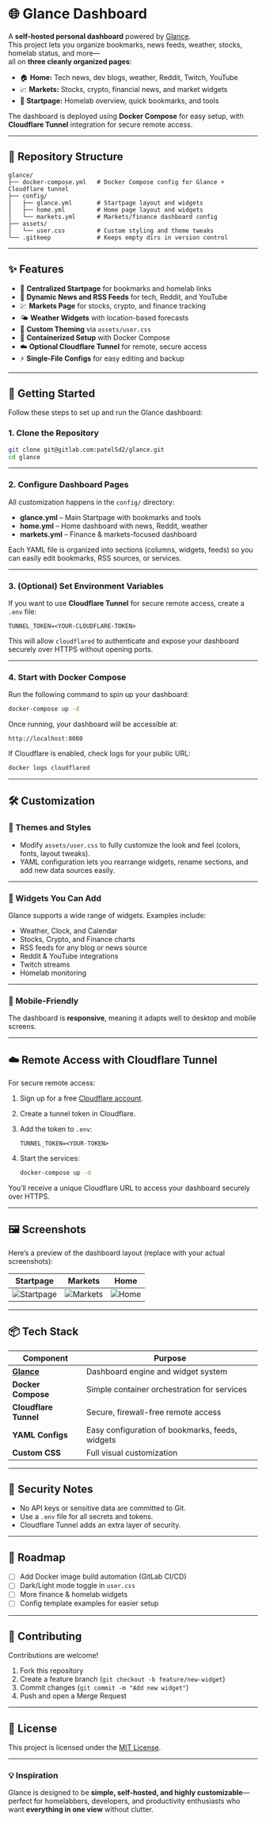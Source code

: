 # 🌐 Glance Dashboard

A **self-hosted personal dashboard** powered by [Glance](https://github.com/glanceapp/glance).  
This project lets you organize bookmarks, news feeds, weather, stocks, homelab status, and more—  
all on **three cleanly organized pages**:  

- 🏠 **Home:** Tech news, dev blogs, weather, Reddit, Twitch, YouTube  
- 📈 **Markets:** Stocks, crypto, financial news, and market widgets  
- 🚀 **Startpage:** Homelab overview, quick bookmarks, and tools

The dashboard is deployed using **Docker Compose** for easy setup, with **Cloudflare Tunnel** integration for secure remote access.

---

## 📂 Repository Structure

```plaintext
glance/
├── docker-compose.yml   # Docker Compose config for Glance + Cloudflare tunnel
├── config/
│   ├── glance.yml       # Startpage layout and widgets
│   ├── home.yml         # Home page layout and widgets
│   └── markets.yml      # Markets/finance dashboard config
├── assets/
│   └── user.css         # Custom styling and theme tweaks
└── .gitkeep             # Keeps empty dirs in version control
```

---

## ✨ Features

* 🔗 **Centralized Startpage** for bookmarks and homelab links
* 📰 **Dynamic News and RSS Feeds** for tech, Reddit, and YouTube
* 💹 **Markets Page** for stocks, crypto, and finance tracking
* 🌤️ **Weather Widgets** with location-based forecasts
* 🎨 **Custom Theming** via `assets/user.css`
* 🐳 **Containerized Setup** with Docker Compose
* ☁️ **Optional Cloudflare Tunnel** for remote, secure access
* ⚡ **Single-File Configs** for easy editing and backup

---

## 🚀 Getting Started

Follow these steps to set up and run the Glance dashboard:

### 1. Clone the Repository

```bash
git clone git@gitlab.com:patel5d2/glance.git
cd glance
```

---

### 2. Configure Dashboard Pages

All customization happens in the `config/` directory:

* **glance.yml** – Main Startpage with bookmarks and tools  
* **home.yml** – Home dashboard with news, Reddit, weather  
* **markets.yml** – Finance & markets-focused dashboard  

Each YAML file is organized into sections (columns, widgets, feeds) so you can easily edit bookmarks, RSS sources, or services.

---

### 3. (Optional) Set Environment Variables

If you want to use **Cloudflare Tunnel** for secure remote access, create a `.env` file:

```env
TUNNEL_TOKEN=<YOUR-CLOUDFLARE-TOKEN>
```

This will allow `cloudflared` to authenticate and expose your dashboard securely over HTTPS without opening ports.

---

### 4. Start with Docker Compose

Run the following command to spin up your dashboard:

```bash
docker-compose up -d
```

Once running, your dashboard will be accessible at:

```
http://localhost:8080
```

If Cloudflare is enabled, check logs for your public URL:

```bash
docker logs cloudflared
```

---

## 🛠 Customization

### 🔧 Themes and Styles

* Modify `assets/user.css` to fully customize the look and feel (colors, fonts, layout tweaks).
* YAML configuration lets you rearrange widgets, rename sections, and add new data sources easily.

---

### 🧩 Widgets You Can Add

Glance supports a wide range of widgets. Examples include:

* Weather, Clock, and Calendar
* Stocks, Crypto, and Finance charts
* RSS feeds for any blog or news source
* Reddit & YouTube integrations
* Twitch streams
* Homelab monitoring

---

### 📱 Mobile-Friendly

The dashboard is **responsive**, meaning it adapts well to desktop and mobile screens.

---

## ☁️ Remote Access with Cloudflare Tunnel

For secure remote access:

1. Sign up for a free [Cloudflare account](https://www.cloudflare.com/).  
2. Create a tunnel token in Cloudflare.  
3. Add the token to `.env`:

   ```env
   TUNNEL_TOKEN=<YOUR-TOKEN>
   ```
4. Start the services:

   ```bash
   docker-compose up -d
   ```

You’ll receive a unique Cloudflare URL to access your dashboard securely over HTTPS.

---

## 🖼️ Screenshots

Here’s a preview of the dashboard layout (replace with your actual screenshots):

| Startpage                                      | Markets                                    | Home                                 |
| ---------------------------------------------- | ------------------------------------------ | ------------------------------------ |
| ![Startpage](assets/screenshots/startpage.png) | ![Markets](assets/screenshots/markets.png) | ![Home](assets/screenshots/home.png) |

---

## 📦 Tech Stack

| Component                                         | Purpose                                         |
| ------------------------------------------------- | ----------------------------------------------- |
| **[Glance](https://github.com/glanceapp/glance)** | Dashboard engine and widget system              |
| **Docker Compose**                                | Simple container orchestration for services     |
| **Cloudflare Tunnel**                             | Secure, firewall-free remote access             |
| **YAML Configs**                                  | Easy configuration of bookmarks, feeds, widgets |
| **Custom CSS**                                    | Full visual customization                       |

---

## 🔐 Security Notes

* No API keys or sensitive data are committed to Git.  
* Use a `.env` file for all secrets and tokens.  
* Cloudflare Tunnel adds an extra layer of security.  

---

## 🧩 Roadmap

* [ ] Add Docker image build automation (GitLab CI/CD)  
* [ ] Dark/Light mode toggle in `user.css`  
* [ ] More finance & homelab widgets  
* [ ] Config template examples for easier setup  

---

## 🤝 Contributing

Contributions are welcome!

1. Fork this repository  
2. Create a feature branch (`git checkout -b feature/new-widget`)  
3. Commit changes (`git commit -m "Add new widget"`)  
4. Push and open a Merge Request  

---

## 📝 License

This project is licensed under the [MIT License](LICENSE).

---

### 💡 Inspiration

Glance is designed to be **simple, self-hosted, and highly customizable**—perfect for homelabbers, developers, and productivity enthusiasts who want **everything in one view** without clutter.

